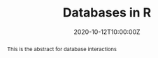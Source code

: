 ---
abstract: This is the abstract for database interactions
address:
  city: Richmond
  country: United States
  postcode: "23284"
  region: VA
  street: 1000 West Cary Street
all_day: false
date: "2020-10-12T10:00:00Z"
date_end: "2020-10-12T15:00:00Z"
event: Data Literacy Lecture on Data Access
event_url: https://us02web.zoom.us/j/86289645889?pwd=YzVBZlhPYUwydE5pNWVhTFExSlA2Zz09
featured: false
location: Center for Environmental Studies
math: false
summary: Interacting with databases.
tags: ["dplyr"]
keywords: ["data munging"]
title: Databases in R
url_code: ""
url_pdf: ""
url_slides: ""
url_video: ""
---